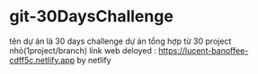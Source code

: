 # git-30DaysChallenge

tên dự án là 30 days challenge
dự án tổng hợp từ 30 project nhỏ(1project/branch)
link web deloyed : https://lucent-banoffee-cdff5c.netlify.app by netlify
